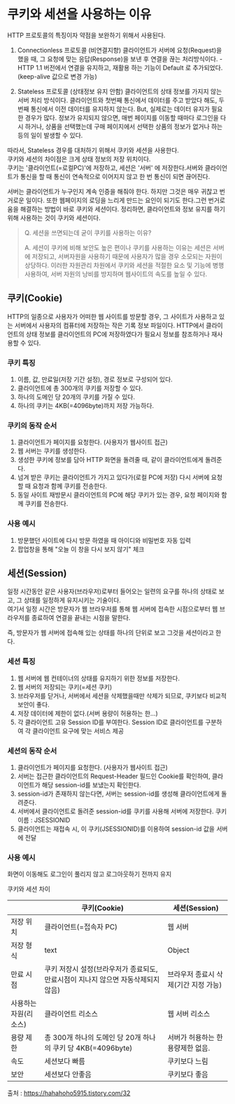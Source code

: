 # 쿠키와 세션을 사용하는 이유

HTTP 프로토콜의 특징이자 약점을 보완하기 위해서 사용된다.

1.  Connectionless 프로토콜 (비연결지향)
    클라이언트가 서버에 요청(Request)을 했을 때,
    그 요청에 맞는 응답(Response)을 보낸 후 연결을 끊는 처리방식이다. - HTTP 1.1 버전에서 연결을 유지하고, 재활용 하는 기능이 Default 로 추가되었다.
    (keep-alive 값으로 변경 가능)

2.  Stateless 프로토콜 (상태정보 유지 안함)
    클라이언트의 상태 정보를 가지지 않는 서버 처리 방식이다.
    클라이언트와 첫번째 통신에서 데이터를 주고 받았다 해도,
    두번째 통신에서 이전 데이터를 유지하지 않는다.
    But, 실제로는 데이터 유지가 필요한 경우가 많다.
    정보가 유지되지 않으면, 매번 페이지를 이동할 때마다 로그인을 다시 하거나,
    상품을 선택했는데 구매 페이지에서 선택한 상품의 정보가 없거나 하는 등의 일이 발생할 수 있다.

따라서, Stateless 경우를 대처하기 위해서 쿠키와 세션을 사용한다.  
 쿠키와 세션의 차이점은 크게 상태 정보의 저장 위치이다.  
 쿠키는 '클라이언트(=로컬PC)'에 저장하고, 세션은 '서버' 에 저장한다.서버와 클라이언트가 통신을 할 때 통신이 연속적으로 이어지지 않고 한 번 통신이 되면 끊어진다.

서버는 클라이언트가 누구인지 계속 인증을 해줘야 한다. 하지만 그것은 매우 귀찮고 번거로운 일이다.
또한 웹페이지의 로딩을 느리게 만드는 요인이 되기도 한다.그런 번거로움을 해결하는 방법이 바로 쿠키와 세션이다.
정리하면, 클라이언트와 정보 유지를 하기 위해 사용하는 것이 쿠키와 세션이다.

> Q. 세션을 쓰면되는데 굳이 쿠키를 사용하는 이유?
>
> A. 세션이 쿠키에 비해 보안도 높은 편이나 쿠키를 사용하는 이유는
> 세션은 서버에 저장되고, 서버자원을 사용하기 때문에 사용자가 많을 경우 소모되는 자원이 상당하다.
> 이러한 자원관리 차원에서 쿠키와 세션을 적절한 요소 및 기능에 병행 사용하여,
> 서버 자원의 낭비를 방지하며 웹사이트의 속도를 높일 수 있다.

## 쿠키(Cookie)

HTTP의 일종으로 사용자가 어떠한 웹 사이트를 방문할 경우,
그 사이트가 사용하고 있는 서버에서 사용자의 컴퓨터에 저장하는 작은 기록 정보 파일이다.
HTTP에서 클라이언트의 상태 정보를 클라이언트의 PC에 저장하였다가
필요시 정보를 참조하거나 재사용할 수 있다.

### 쿠키 특징

1. 이름, 값, 만료일(저장 기간 설정), 경로 정보로 구성되어 있다.
2. 클라이언트에 총 300개의 쿠키를 저장할 수 있다.
3. 하나의 도메인 당 20개의 쿠키를 가질 수 있다.
4. 하나의 쿠키는 4KB(=4096byte)까지 저장 가능하다.

### 쿠키의 동작 순서

1. 클라이언트가 페이지를 요청한다. (사용자가 웹사이트 접근)
2. 웹 서버는 쿠키를 생성한다.
3. 생성한 쿠키에 정보를 담아 HTTP 화면을 돌려줄 때,
   같이 클라이언트에게 돌려준다.
4. 넘겨 받은 쿠키는 클라이언트가 가지고 있다가(로컬 PC에 저장)
   다시 서버에 요청할 때 요청과 함께 쿠키를 전송한다.
5. 동일 사이트 재방문시 클라이언트의 PC에 해당 쿠키가 있는 경우,
   요청 페이지와 함께 쿠키를 전송한다.

### 사용 예시

1. 방문했던 사이트에 다시 방문 하였을 때 아이디와 비밀번호 자동 입력
2. 팝업창을 통해 "오늘 이 창을 다시 보지 않기" 체크

## 세션(Session)

일정 시간동안 같은 사용자(브라우저)로부터 들어오는
일련의 요구를 하나의 상태로 보고, 그 상태를 일정하게 유지시키는 기술이다.  
여기서 일정 시간은 방문자가 웹 브라우저를 통해
웹 서버에 접속한 시점으로부터 웹 브라우저를 종료하여 연결을 끝내는 시점을 말한다.

즉, 방문자가 웹 서버에 접속해 있는 상태를 하나의 단위로 보고 그것을 세션이라고 한다.

### 세션 특징

1. 웹 서버에 웹 컨테이너의 상태를 유지하기 위한 정보를 저장한다.
2. 웹 서버의 저장되는 쿠키(=세션 쿠키)
3. 브라우저를 닫거나, 서버에서 세션을 삭제했을때만 삭제가 되므로,
   쿠키보다 비교적 보안이 좋다.
4. 저장 데이터에 제한이 없다.(서버 용량이 허용하는 한...)
5. 각 클라이언트 고유 Session ID를 부여한다.
   Session ID로 클라이언트를 구분하여 각 클라이언트 요구에 맞는 서비스 제공

### 세션의 동작 순서

1. 클라이언트가 페이지를 요청한다. (사용자가 웹사이트 접근)
2. 서버는 접근한 클라이언트의 Request-Header 필드인 Cookie를 확인하여,
   클라이언트가 해당 session-id를 보냈는지 확인한다.
3. session-id가 존재하지 않는다면,
   서버는 session-id를 생성해 클라이언트에게 돌려준다.
4. 서버에서 클라이언트로 돌려준 session-id를 쿠키를 사용해 서버에 저장한다.
   쿠키 이름 : JSESSIONID
5. 클라이언트는 재접속 시,
   이 쿠키(JSESSIONID)를 이용하여 session-id 값을 서버에 전달

### 사용 예시

화면이 이동해도 로그인이 풀리지 않고 로그아웃하기 전까지 유지

쿠키와 세션 차이

|                       | 쿠키(Cookie)                                                                      | 세션(Session)                        |
| --------------------- | --------------------------------------------------------------------------------- | ------------------------------------ |
| 저장 위치             | 클라이언트(=접속자 PC)                                                            | 웹 서버                              |
| 저장 형식             | text                                                                              | Object                               |
| 만료 시점             | 쿠키 저장시 설정(브라우저가 종료되도, 만료시점이 지나지 않으면 자동삭제되지 않음) | 브라우저 종료시 삭제(기간 지정 가능) |
| 사용하는 자원(리소스) | 클라이언트 리소스                                                                 | 웹 서버 리소스                       |
| 용량 제한             | 총 300개 하나의 도메인 당 20개 하나의 쿠키 당 4KB(=4096byte)                      | 서버가 허용하는 한 용량제한 없음.    |
| 속도                  | 세션보다 빠름                                                                     | 쿠키보다 느림                        |
| 보안                  | 세션보다 안좋음                                                                   | 쿠키보다 좋음                        |

출처 : https://hahahoho5915.tistory.com/32

